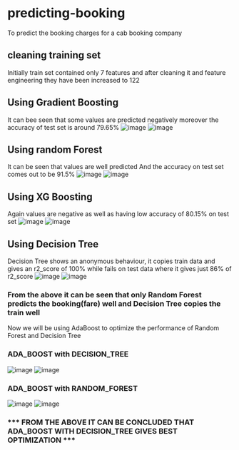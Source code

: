 # predicting-booking
To predict the booking charges for a cab booking company
## cleaning training set
Initially train set contained only 7 features and after cleaning it and feature engineering they have been increased to 122
## Using Gradient Boosting
It can bee seen that some values are predicted negatively
moreover the accuracy of test set is around 79.65%
![image](https://user-images.githubusercontent.com/52886443/66639828-44034e80-ec35-11e9-956f-a5de8ddae34e.png)
![image](https://user-images.githubusercontent.com/52886443/66635343-a441c280-ec2c-11e9-9be6-3b3883e23042.png)
## Using random Forest
It can be seen that values are well predicted 
And the accuracy on test set comes out to be 91.5%
![image](https://user-images.githubusercontent.com/52886443/66639917-8167dc00-ec35-11e9-9924-3eb9a95977e7.png)
![image](https://user-images.githubusercontent.com/52886443/66635723-701ad180-ec2d-11e9-9445-512bf87c6f78.png)
## Using XG Boosting
Again values are negative as well as having low accuracy of 80.15% on test set
![image](https://user-images.githubusercontent.com/52886443/66640018-b2481100-ec35-11e9-83dd-e67ac9002da3.png)
![image](https://user-images.githubusercontent.com/52886443/66635550-1914fc80-ec2d-11e9-8a89-4a26d71e3082.png)
## Using Decision Tree
Decision Tree shows an anonymous behaviour, it copies train data and gives an r2_score of 100% while fails on test data
where it gives just 86% of r2_score
![image](https://user-images.githubusercontent.com/52886443/66640119-ed4a4480-ec35-11e9-9ed2-eeb65587b721.png)
![image](https://user-images.githubusercontent.com/52886443/66640196-1bc81f80-ec36-11e9-8641-d68e5db5296a.png)
### From the above it can be seen that only Random Forest predicts the booking(fare) well and Decision Tree copies the train well
Now we will be using AdaBoost to optimize the performance of Random Forest and Decision Tree
### ADA_BOOST with DECISION_TREE
![image](https://user-images.githubusercontent.com/52886443/66640811-41095d80-ec37-11e9-9b8e-4da64ab22e8c.png)
![image](https://user-images.githubusercontent.com/52886443/66640921-6b5b1b00-ec37-11e9-9da0-4d8bce27c375.png)
### ADA_BOOST with RANDOM_FOREST
![image](https://user-images.githubusercontent.com/52886443/66641058-9d6c7d00-ec37-11e9-8b8d-a7664e10981b.png)
![image](https://user-images.githubusercontent.com/52886443/66641113-b6752e00-ec37-11e9-9f3d-a1becf61dfb5.png)

### *** FROM THE ABOVE IT CAN BE CONCLUDED THAT ADA_BOOST WITH DECISION_TREE GIVES BEST OPTIMIZATION ***

